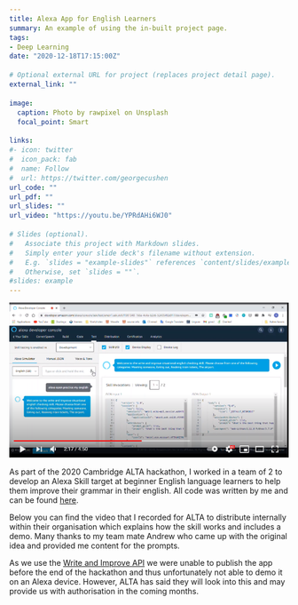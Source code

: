 ```yaml
---
title: Alexa App for English Learners
summary: An example of using the in-built project page.
tags:
- Deep Learning
date: "2020-12-18T17:15:00Z"

# Optional external URL for project (replaces project detail page).
external_link: ""

image:
  caption: Photo by rawpixel on Unsplash
  focal_point: Smart

links:
#- icon: twitter
#  icon_pack: fab
#  name: Follow
#  url: https://twitter.com/georgecushen
url_code: ""
url_pdf: ""
url_slides: ""
url_video: "https://youtu.be/YPRdAHi6WJ0"

# Slides (optional).
#   Associate this project with Markdown slides.
#   Simply enter your slide deck's filename without extension.
#   E.g. `slides = "example-slides"` references `content/slides/example-slides.md`.
#   Otherwise, set `slides = ""`.
#slides: example
---
```

[![youtube](youtube.PNG)](https://youtu.be/YPRdAHi6WJ0)

As part of the 2020 Cambridge ALTA hackathon, I worked in a team of 2 to develop an Alexa Skill target at beginner English language learners to help them improve their grammar in their english. All code was written by me and can be found [here][github-link].

Below you can find the video that I recorded for ALTA to distribute internally within their organisation which explains how the skill works and includes a demo. Many thanks to my team mate Andrew who came up with the original idea and provided me content for the prompts. 

As we use the [Write and Improve API][write-improve] we were unable to publish the app before the end of the hackathon and thus unfortunately not able to demo it on an Alexa device. However, ALTA has said they will look into this and may provide us with authorisation in the coming months. 

[github-link]: https://github.com/Santiago-Dubov/ImproveMyEnglish
[write-improve]: https://writeandimprove.com/
